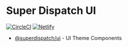 # Super Dispatch UI

[![CircleCI](https://circleci.com/gh/superdispatch/ui.svg?style=svg)](https://circleci.com/gh/superdispatch/ui)
[![Netlify](https://api.netlify.com/api/v1/badges/86c300ad-e6eb-47e9-9645-a218e67add3e/deploy-status)](https://superdispatch-ui.netlify.com)

- [@superdispatch/ui](https://github.com/superdispatch/ui/tree/master/packages/ui) - UI Theme Components
